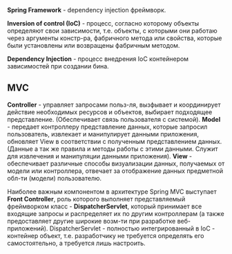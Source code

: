 **Spring Framework** - dependency injection фреймворк.

**Inversion of control (IoC)** - процесс, согласно которому объекты определяют свои зависимости, т.е. объекты, с которыми они работаю через аргументы констр-ра, фабричного метода или свойства, которые были установлены или возвращены фабричным методом.

**Dependency Injection** - процесс внедрения IoC контейнером зависимостей при создании бина.
## MVC
**Controller** - управляет запросами польз-ля, вызфывает и координирует действие необходимых ресурсов и объектов, выбирает подходящее представление. (Обеспечивает связь пользователя с системой).
**Model** - передает контроллеру представление данных, которые запросил пользователь, извлекает и манипулирует данными приложения, обновляет View в соответствии с полученным представлением данных. (Данные а так же правила и методы работы с этими данными. Служит для извлечения и манипуляции данными приложения).
**View** - обеспечивает различные способы визуализации данных, получаемых от модели или контроллера, отвечает за отображение данных предметной обл-ти (модели) пользователю.

Наиболее важным компонентом в архитектуре Spring MVC выступает **Front Controller**, роль которого выполняет представляемый фреймворком класс - **DispatcherServlet**, который принимает все входящие запросы и распределяет их по другим контроллерам (а также предоставляет другие широкие возм-ти при разработке веб-приложений).
DispatcherServlet - полностью интегрированный в IoC - контейнер объект, т.е. разработчику не требуется определять его самостоятельно, а требуется лишь настроить.
